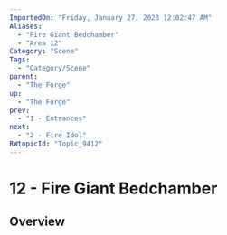 ```yaml
---
ImportedOn: "Friday, January 27, 2023 12:02:47 AM"
Aliases:
  - "Fire Giant Bedchamber"
  - "Area 12"
Category: "Scene"
Tags:
  - "Category/Scene"
parent:
  - "The Forge"
up:
  - "The Forge"
prev:
  - "1 - Entrances"
next:
  - "2 - Fire Idol"
RWtopicId: "Topic_9412"
---
```

# 12 - Fire Giant Bedchamber
## Overview
